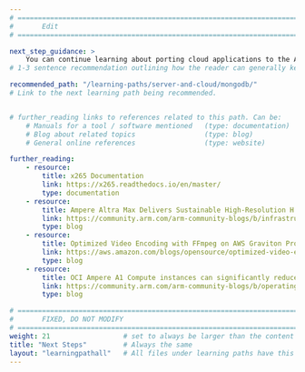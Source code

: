 ```yaml
---
# ================================================================================
#       Edit
# ================================================================================

next_step_guidance: >
    You can continue learning about porting cloud applications to the Arm architecture for increased performance and cost savings. The Learning Path on MongoDB is a great next step.
# 1-3 sentence recommendation outlining how the reader can generally keep learning about these topics, and a specific explanation of why the next step is being recommended.

recommended_path: "/learning-paths/server-and-cloud/mongodb/"
# Link to the next learning path being recommended.


# further_reading links to references related to this path. Can be:
    # Manuals for a tool / software mentioned   (type: documentation)
    # Blog about related topics                 (type: blog)
    # General online references                 (type: website) 

further_reading:
    - resource:
        title: x265 Documentation
        link: https://x265.readthedocs.io/en/master/
        type: documentation
    - resource:
        title: Ampere Altra Max Delivers Sustainable High-Resolution H.265 Encoding
        link: https://community.arm.com/arm-community-blogs/b/infrastructure-solutions-blog/posts/ampere-altra-max-delivers-sustainable-high-resolution-h-265-video-encoding-without-compromise
        type: blog
    - resource:
        title: Optimized Video Encoding with FFmpeg on AWS Graviton Processors
        link: https://aws.amazon.com/blogs/opensource/optimized-video-encoding-with-ffmpeg-on-aws-graviton-processors/
        type: blog
    - resource:
        title: OCI Ampere A1 Compute instances can significantly reduce video encoding costs versus modern CPUs
        link: https://community.arm.com/arm-community-blogs/b/operating-systems-blog/posts/oracle-cloud-infrastructure-arm-based-a1
        type: blog

# ================================================================================
#       FIXED, DO NOT MODIFY
# ================================================================================
weight: 21                  # set to always be larger than the content in this path, and one more than 'review'
title: "Next Steps"         # Always the same
layout: "learningpathall"   # All files under learning paths have this same wrapper
---
```

